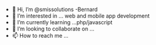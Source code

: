 - 👋 Hi, I’m @smissolutions -Bernard
- 👀 I’m interested in ... web and mobile app development
- 🌱 I’m currently learning ...php/javascript
- 💞️ I’m looking to collaborate on ...
- 📫 How to reach me ...

<!---
smissolutions/smissolutions is a ✨ special ✨ repository because its `README.md` (this file) appears on your GitHub profile.
You can click the Preview link to take a look at your changes.
--->
